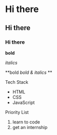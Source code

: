 # Hi there

## Hi there

### Hi there

**bold**

*italics*

**bold *bold & italics* **

Tech Stack
* HTML
* CSS
* JavaScript

Priority List
1. learn to code
2. get an internship
